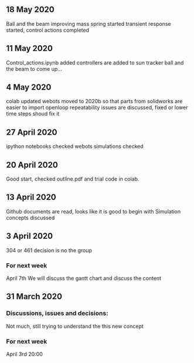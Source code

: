 ## 18 May 2020
Ball and the beam improving
mass spring started
transient response started, control actions completed

## 11 May 2020
Control_actions.ipynb added
controllers are added to sun tracker
ball and the beam to come up...

## 4 May 2020
colab updated
webots moved to 2020b so that parts from solidworks are easier to import
openloop repeatability issues are discussed, fixed or lower time steps shoud fix it

## 27 April 2020
ipython notebooks checked
webots simulations checked

## 20 April 2020
Good start, checked outline.pdf and trial code in colab.

## 13 April 2020
Github documents are read, looks like it is good to begin with
Simulation concepts discussed

## 3 April 2020
304 or 461 decision is no the group

### For next week
April 7th
We will discuss the gantt chart and discuss the content


## 31 March 2020

### Discussions, issues and decisions:  
Not much, still trying to understand the this new concept

### For next week
April 3rd 20:00 
